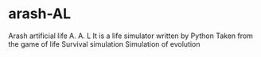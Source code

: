 # arash-AL
Arash artificial life
A. A. L
It is a life simulator written by Python
Taken from the game of life
Survival simulation
Simulation of evolution
